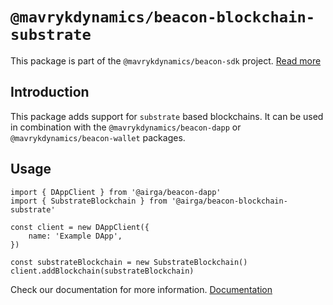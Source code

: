 # `@mavrykdynamics/beacon-blockchain-substrate`

This package is part of the `@mavrykdynamics/beacon-sdk` project. [Read more](https://github.com/airgap-it/beacon-sdk)

## Introduction

This package adds support for `substrate` based blockchains. It can be used in combination with the `@mavrykdynamics/beacon-dapp` or `@mavrykdynamics/beacon-wallet` packages.

## Usage

```
import { DAppClient } from '@airga/beacon-dapp'
import { SubstrateBlockchain } from '@airga/beacon-blockchain-substrate'

const client = new DAppClient({
    name: 'Example DApp',
})

const substrateBlockchain = new SubstrateBlockchain()
client.addBlockchain(substrateBlockchain)
```

Check our documentation for more information. [Documentation](https://docs.walletbeacon.io)
